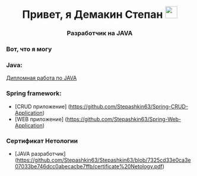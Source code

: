 <h1 align="center">Привет, я Демакин Степан</a> 
<img src="https://github.com/blackcater/blackcater/raw/main/images/Hi.gif" height="32"/></h1>

<h3 align="center">Разработчик на JAVA</h3>

### Вот, что я могу

### Java:
[Дипломная работа по JAVA](https://github.com/Stepashkin63/Netology-diplom)



### Spring framework:

* [CRUD приложение] (https://github.com/Stepashkin63/Spring-CRUD-Application)
* [WEB приложение] (https://github.com/Stepashkin63/Spring-Web-Application)


### Сертификат Нетологии
* [JAVA разработчик] (https://github.com/Stepashkin63/Stepashkin63/blob/7325cd33e0ca3e07033be746dcc0abecacbe7ffb/certificate%20Netology.pdf)